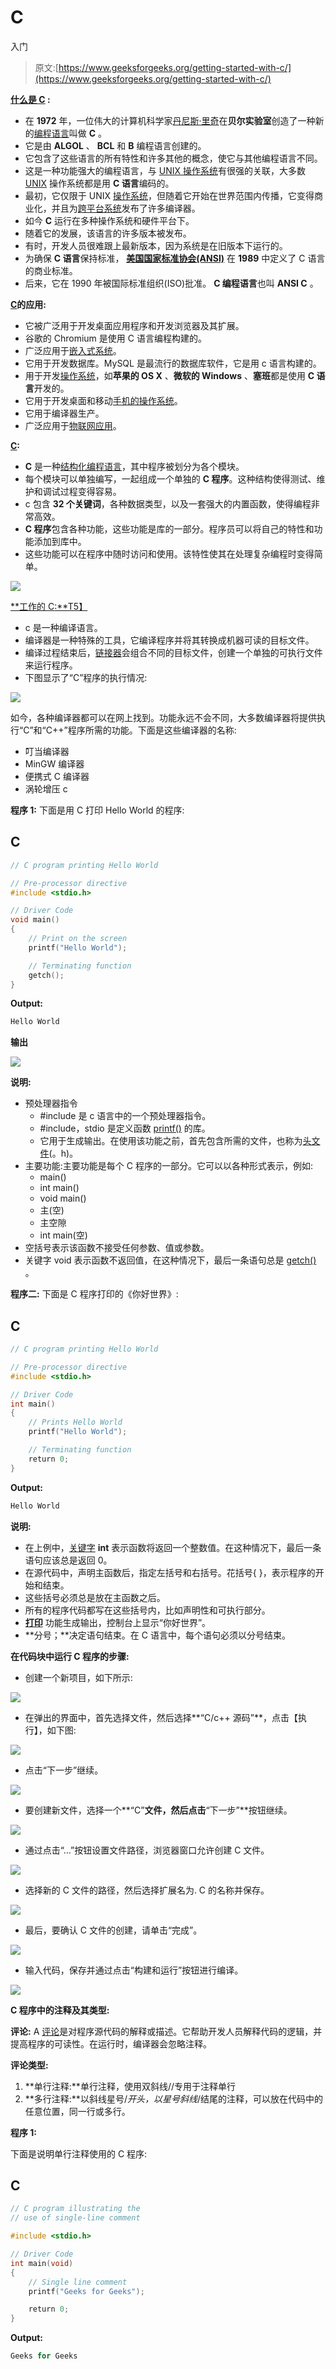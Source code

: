 # C

入门

> 原文:[https://www.geeksforgeeks.org/getting-started-with-c/](https://www.geeksforgeeks.org/getting-started-with-c/)

**<u>什么是 C</u> :**

*   在 **1972** 年，一位伟大的计算机科学家[丹尼斯·里奇](https://www.geeksforgeeks.org/features-of-c-programming-language/)在**贝尔实验室**创造了一种新的[编程语言](https://www.geeksforgeeks.org/c-programming-language/)叫做 **C** 。
*   它是由 **ALGOL** 、 **BCL** 和 **B** 编程语言创建的。
*   它包含了这些语言的所有特性和许多其他的概念，使它与其他编程语言不同。
*   这是一种功能强大的编程语言，与 [UNIX 操作系统](https://www.geeksforgeeks.org/introduction-to-unix-system/)有很强的关联，大多数 [UNIX](https://www.geeksforgeeks.org/introduction-to-unix-system/) 操作系统都是用 **C 语言**编码的。
*   最初，它仅限于 UNIX [操作系统](https://www.geeksforgeeks.org/operating-systems/)，但随着它开始在世界范围内传播，它变得商业化，并且为[跨平台系统](https://www.geeksforgeeks.org/top-5-free-cross-platform-and-open-source-database-system-in-2020/)发布了许多编译器。
*   如今 **C** 运行在多种操作系统和硬件平台下。
*   随着它的发展，该语言的许多版本被发布。
*   有时，开发人员很难跟上最新版本，因为系统是在旧版本下运行的。
*   为确保 **C 语言**保持标准， [**美国国家标准协会(ANSI)**](https://www.geeksforgeeks.org/the-three-level-ansi-sparc-architecture/) 在 **1989** 中定义了 C 语言的商业标准。
*   后来，它在 1990 年被国际标准组织(ISO)批准。 **C 编程语言**也叫 **ANSI C** 。

**<u>C</u>的应用:**

*   它被广泛用于开发桌面应用程序和开发浏览器及其扩展。
*   谷歌的 Chromium 是使用 C 语言编程构建的。
*   广泛应用于[嵌入式系统](https://www.geeksforgeeks.org/introduction-of-embedded-systems-set-1/)。
*   它用于开发数据库。MySQL 是最流行的数据库软件，它是用 c 语言构建的。
*   用于开发[操作系统](https://www.geeksforgeeks.org/operating-systems-set-1/)，如**苹果的 OS X** 、**微软的 Windows** 、**塞班**都是使用 **C 语言**开发的。
*   它用于开发桌面和移动[手机的操作系统](https://www.geeksforgeeks.org/difference-between-windows-and-android/)。
*   它用于编译器生产。
*   广泛应用于[物联网应用](https://www.geeksforgeeks.org/top-applications-of-iot-in-the-world/)。

[**<u>C</u>**](https://www.geeksforgeeks.org/features-of-c-programming-language/)**:**

*   **C** 是一种[结构化编程语言](https://www.geeksforgeeks.org/structured-programming-approach-with-advantages-and-disadvantages/)，其中程序被划分为各个模块。
*   每个模块可以单独编写，一起组成一个单独的 **C 程序**。这种结构使得测试、维护和调试过程变得容易。
*   c 包含 **32 个关键词**，各种数据类型，以及一套强大的内置函数，使得编程非常高效。
*   **C 程序**包含各种功能，这些功能是库的一部分。程序员可以将自己的特性和功能添加到库中。
*   这些功能可以在程序中随时访问和使用。该特性使其在处理复杂编程时变得简单。

[![](img/08f3bbb7148f1186d0ad0db4a29e6f9f.png)](https://media.geeksforgeeks.org/wp-content/uploads/20200214125122/Features-of-C-Programming-Language.jpg)

[**<u>工作的 C</u>:**T5】](https://www.geeksforgeeks.org/how-does-a-c-program-executes/)

*   c 是一种编译语言。
*   编译器是一种特殊的工具，它编译程序并将其转换成机器可读的目标文件。
*   编译过程结束后，[链接器](https://www.geeksforgeeks.org/linker/)会组合不同的目标文件，创建一个单独的可执行文件来运行程序。
*   下图显示了“C”程序的执行情况:

![](img/13dedbc415b06012496a84a8e7b3d604.png)

如今，各种编译器都可以在网上找到。功能永远不会不同，大多数编译器将提供执行“C”和“C++”程序所需的功能。下面是这些编译器的名称:

*   叮当编译器
*   MinGW 编译器
*   便携式 C 编译器
*   涡轮增压 c

**程序 1:**
下面是用 C 打印 Hello World 的程序:

## C

```cpp
// C program printing Hello World

// Pre-processor directive
#include <stdio.h>

// Driver Code
void main()
{
    // Print on the screen
    printf("Hello World");

    // Terminating function
    getch();
}
```

**Output:** 

```cpp
Hello World
```

**输出**

![](img/252af6b0a9bd95f7962acb5b56cc74ce.png)

**说明:**

*   预处理器指令
    *   #include 是 c 语言中的一个预处理器指令。
    *   #include，stdio 是定义函数 [printf()](https://www.geeksforgeeks.org/puts-vs-printf-for-printing-a-string/) 的库。
    *   它用于生成输出。在使用该功能之前，首先包含所需的文件，也称为[头文件](https://www.geeksforgeeks.org/write-header-file-c/)(。h)。
*   主要功能:主要功能是每个 C 程序的一部分。它可以以各种形式表示，例如:
    *   main()
    *   int main()
    *   void main()
    *   主(空)
    *   主空隙
    *   int main(空)
*   空括号表示该函数不接受任何参数、值或参数。
*   关键字 void 表示函数不返回值，在这种情况下，最后一条语句总是 [getch()](https://www.geeksforgeeks.org/getch-function-in-c-with-examples/) 。

**程序二:**
下面是 C 程序打印的《你好世界》:

## C

```cpp
// C program printing Hello World

// Pre-processor directive
#include <stdio.h>

// Driver Code
int main()
{
    // Prints Hello World
    printf("Hello World");

    // Terminating function
    return 0;
}
```

**Output:** 

```cpp
Hello World
```

**说明:**

*   在上例中，[关键字](https://www.geeksforgeeks.org/variables-and-keywords-in-c/) **int** 表示函数将返回一个整数值。在这种情况下，最后一条语句应该总是返回 0。
*   在源代码中，声明主函数后，指定左括号和右括号。花括号{ }，表示程序的开始和结束。
*   这些括号必须总是放在主函数之后。
*   所有的程序代码都写在这些括号内，比如声明性和可执行部分。
*   [**打印**](https://www.geeksforgeeks.org/return-values-of-printf-and-scanf-in-c-cpp/) 功能生成输出，控制台上显示“你好世界”。
*   **分号；**决定语句结束。在 C 语言中，每个语句必须以分号结束。

**在代码块中运行 C 程序的步骤:**

*   创建一个新项目，如下所示:

![](img/6ec0d430cb943ee2e9fd19b50e86db09.png)

*   在弹出的界面中，首先选择文件，然后选择**“C/c++ 源码”**，点击【执行】，如下图:

![](img/9501347d551145b3405ff57d2aad38f8.png)

*   点击“下一步”继续。

![](img/a6f98fb9646210ee5b3a612f312942ff.png)

*   要创建新文件，选择一个**“C”**文件，然后点击**“下一步”**按钮继续。

![](img/fd35b2d15cefa91565157ab47154f821.png)

*   通过点击“…”按钮设置文件路径，浏览器窗口允许创建 C 文件。

![](img/00e75d245cbb6afe5b2215a06030fe92.png)

*   选择新的 C 文件的路径，然后选择扩展名为. C 的名称并保存。

![](img/e5fd91fcab97638995f65f8502333d43.png)

*   最后，要确认 C 文件的创建，请单击“完成”。

![](img/da4fbc90c0e0ce97e244aab510ee762d.png)

*   输入代码，保存并通过点击“构建和运行”按钮进行编译。

![](img/b29471bbb6e69a732023b9707240a4d9.png)

**C 程序中的注释及其类型:**

**评论:** A [评论](https://www.geeksforgeeks.org/comments-in-c-c/)是对程序源代码的解释或描述。它帮助开发人员解释代码的逻辑，并提高程序的可读性。在运行时，编译器会忽略注释。

**评论类型:**

1.  **单行注释:**单行注释，使用双斜线//专用于注释单行
2.  **多行注释:**以斜线星号/*开头，以星号斜线*/结尾的注释，可以放在代码中的任意位置，同一行或多行。

**程序 1:**

下面是说明单行注释使用的 C 程序:

## C

```cpp
// C program illustrating the
// use of single-line comment

#include <stdio.h>

// Driver Code
int main(void)
{
    // Single line comment
    printf("Geeks for Geeks");

    return 0;
}
```

**Output:** 

```cpp
Geeks for Geeks
```